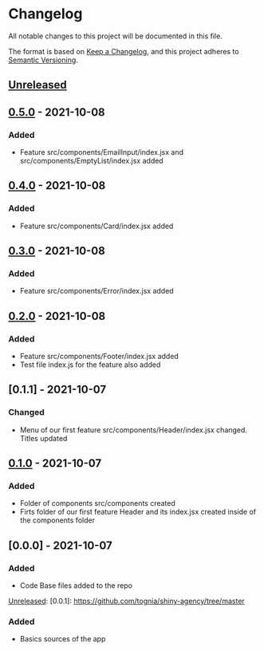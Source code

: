 
# Changelog
All notable changes to this project will be documented in this file.

The format is based on [Keep a Changelog](https://keepachangelog.com/en/1.0.0/),
and this project adheres to [Semantic Versioning](https://semver.org/spec/v2.0.0.html).

## [Unreleased]

[Unreleased]: https://github.com/tognia/shiny-agency/tree/master

## [0.5.0] - 2021-10-08
### Added
- Feature src/components/EmailInput/index.jsx and src/components/EmptyList/index.jsx  added

## [0.4.0] - 2021-10-08
### Added
- Feature src/components/Card/index.jsx added

## [0.3.0] - 2021-10-08
### Added
- Feature src/components/Error/index.jsx added

## [0.2.0] - 2021-10-08
### Added
- Feature src/components/Footer/index.jsx added
- Test file index.js for the feature also added

## [0.1.1] - 2021-10-07
### Changed
- Menu of our first feature src/components/Header/index.jsx changed. Titles updated


## [0.1.0] - 2021-10-07
### Added
- Folder of components src/components created
- Firts folder of our first feature Header and its index.jsx created inside of the components folder

## [0.0.0] - 2021-10-07
### Added
- Code Base files added to the repo


[Unreleased]: 
[0.0.1]: https://github.com/tognia/shiny-agency/tree/master
### Added
- Basics sources of the app

[0.5.0]:https://github.com/ZiyoumaSchool/shiny-agency/tree/develop/src/components/EmailInput
[0.4.0]:https://github.com/ZiyoumaSchool/shiny-agency/tree/develop/src/components/Card
[0.3.0]:https://github.com/ZiyoumaSchool/shiny-agency/tree/develop/src/components/Error
[0.2.0]:https://github.com/ZiyoumaSchool/shiny-agency/tree/develop/src/components/Footer
[0.1.0]:https://github.com/ZiyoumaSchool/shiny-agency/tree/develop/src/components/Header
